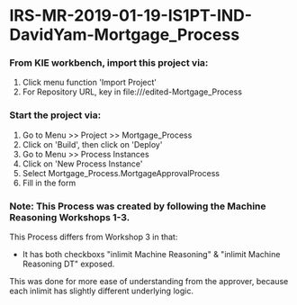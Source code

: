 # IRS-MR-2019-01-19-IS1PT-IND-DavidYam-Mortgage_Process

### From KIE workbench, import this project via:
1) Click menu function 'Import Project'
2) For Repository URL, key in file://<filepath>/edited-Mortgage_Process
  

### Start the project via:
1) Go to Menu >> Project >> Mortgage_Process
2) Click on 'Build', then click on 'Deploy'
3) Go to Menu >> Process Instances
4) Click on 'New Process Instance'
5) Select Mortgage_Process.MortgageApprovalProcess
6) Fill in the form


### Note: This Process was created by following the Machine Reasoning Workshops 1-3.

This Process differs from Workshop 3 in that: 
- It has both checkboxs "inlimit Machine Reasoning" & "inlimit Machine Reasoning DT" exposed.

This was done for more ease of understanding from the approver, because each inlimit has slightly different underlying logic.
